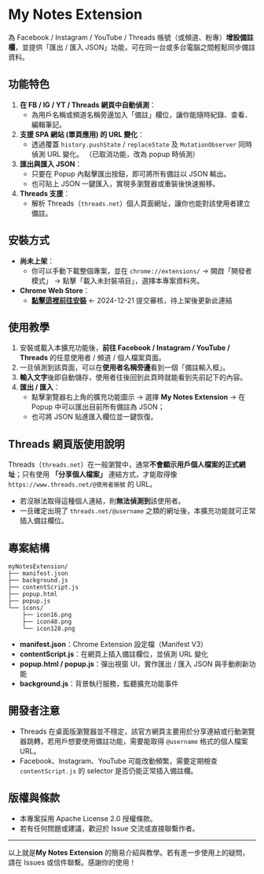 # My Notes Extension

為 Facebook / Instagram / YouTube / Threads 帳號（或頻道、粉專）**增設備註欄**，並提供「匯出 / 匯入 JSON」功能，可在同一台或多台電腦之間輕鬆同步備註資料。

## 功能特色

1. **在 FB / IG / YT / Threads 網頁中自動偵測**：  
   - 為用戶名稱或頻道名稱旁邊加入「備註」欄位，讓你能隨時紀錄、查看、編輯筆記。  
2. **支援 SPA 網站 (單頁應用) 的 URL 變化**：  
   - 透過覆蓋 `history.pushState` / `replaceState` 及 `MutationObserver` 同時偵測 URL 變化。 （已取消功能，改為 popup 時偵測） 
3. **匯出與匯入 JSON**：  
   - 只要在 Popup 內點擊匯出按鈕，即可將所有備註以 JSON 輸出。  
   - 也可貼上 JSON 一鍵匯入，實現多瀏覽器或重裝後快速搬移。  
4. **Threads 支援**：  
   - 解析 Threads（`threads.net`）個人頁面網址，讓你也能對該使用者建立備註。

## 安裝方式

- **尚未上架**：  
  - 你可以手動下載整個專案，並在 `chrome://extensions/` → 開啟「開發者模式」 → 點擊「載入未封裝項目」，選擇本專案資料夾。  
- **Chrome Web Store**：  
  - [**點擊這裡前往安裝**](https://chrome.google.com/webstore/detail/my-notes-extension/njnkpkkcpcfdjjgminnlkfmjegjpojoe)  ← 2024-12-21 提交審核，待上架後更新此連結 

## 使用教學

1. 安裝或載入本擴充功能後，**前往 Facebook / Instagram / YouTube / Threads** 的任意使用者 / 頻道 / 個人檔案頁面。  
2. 一旦偵測到該頁面，可以在**使用者名稱旁邊**看到一個「備註輸入框」。  
3. **輸入文字**後即自動儲存，使用者往後回到此頁時就能看到先前記下的內容。  
4. **匯出 / 匯入**：  
   - 點擊瀏覽器右上角的擴充功能圖示 → 選擇 **My Notes Extension** → 在 Popup 中可以匯出目前所有備註為 JSON；  
   - 也可將 JSON 貼進匯入欄位並一鍵恢復。

## Threads 網頁版使用說明

Threads（`threads.net`）在一般瀏覽中，通常**不會顯示用戶個人檔案的正式網址**；只有使用 **「分享個人檔案」** 連結方式，才能取得像 `https://www.threads.net/@使用者帳號` 的 URL。  
- 若沒辦法取得這種個人連結，則**無法偵測到**該使用者。  
- 一旦確定出現了 `threads.net/@username` 之類的網址後，本擴充功能就可正常插入備註欄位。

## 專案結構

```
myNotesExtension/
├── manifest.json
├── background.js
├── contentScript.js
├── popup.html
├── popup.js
└── icons/
    ├── icon16.png
    ├── icon48.png
    └── icon128.png
```

- **manifest.json**：Chrome Extension 設定檔（Manifest V3）  
- **contentScript.js**：在網頁上插入備註欄位，並偵測 URL 變化  
- **popup.html / popup.js**：彈出視窗 UI，實作匯出 / 匯入 JSON 與手動刷新功能  
- **background.js**：背景執行服務，監聽擴充功能事件  

## 開發者注意

- Threads 在桌面版瀏覽器並不穩定，該官方網頁主要用於分享連結或行動瀏覽器跳轉，若用戶想要使用備註功能，需要能取得 `@username` 格式的個人檔案 URL。  
- Facebook、Instagram、YouTube 可能改動頻繁，需要定期檢查 `contentScript.js` 的 selector 是否仍能正常插入備註欄。  

## 版權與條款

- 本專案採用 Apache License 2.0 授權條款。  
- 若有任何問題或建議，歡迎於 Issue 交流或直接聯繫作者。

---

以上就是**My Notes Extension** 的簡易介紹與教學。若有進一步使用上的疑問，請在 Issues 或信件聯繫。感謝你的使用！